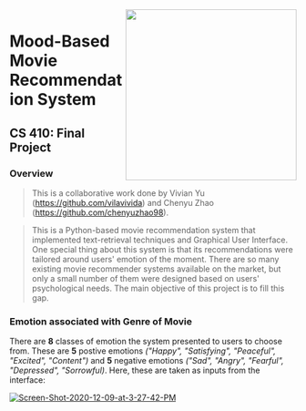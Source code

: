 <img src="https://lionbridge.ai/wp-content/uploads/2020/09/2020-09-17_movie-recommendation-system.jpg" width="300" align="right" />

# Mood-Based Movie Recommendation System
## CS 410: Final Project 

### Overview
> This is a collaborative work done by Vivian Yu (https://github.com/vilavivida) and Chenyu Zhao (https://github.com/chenyuzhao98). 

> This is a Python-based movie recommendation system that implemented text-retrieval techniques and Graphical User Interface. One special thing about this system is that its recommendations were tailored around users' emotion of the moment. There are so many existing movie recommender systems available on the market, but only a small number of them were designed based on users' psychological needs. The main objective of this project is to fill this gap. <br>

### Emotion associated with Genre of Movie

There are **8** classes of emotion the system presented to users to choose from. These are **5** postive emotions *("Happy", "Satisfying", "Peaceful", "Excited", "Content")* and **5** negative emotions *("Sad", "Angry", "Fearful", "Depressed", "Sorrowful)*. Here, these are taken as inputs from the interface: 

<a href='https://postimg.cc/ns710phP' target='_blank'><img src='https://i.postimg.cc/s2H0f2ds/Screen-Shot-2020-12-09-at-3-27-42-PM.png' border='0' alt='Screen-Shot-2020-12-09-at-3-27-42-PM'/></a><br /><a href='https://postimages.org/app' width="500" align="center" >
